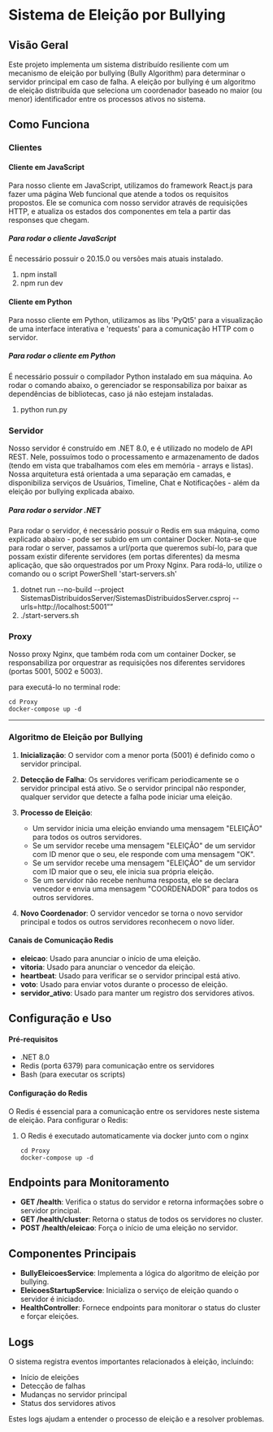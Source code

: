 # Sistema de Eleição por Bullying

## Visão Geral

Este projeto implementa um sistema distribuído resiliente com um mecanismo de eleição por bullying (Bully Algorithm) para determinar o servidor principal em caso de falha. A eleição por bullying é um algoritmo de eleição distribuída que seleciona um coordenador baseado no maior (ou menor) identificador entre os processos ativos no sistema.

## Como Funciona

### Clientes

#### Cliente em JavaScript
Para nosso cliente em JavaScript, utilizamos do framework React.js para fazer uma página Web funcional que atende a todos os requisitos propostos. Ele se comunica com nosso servidor através de requisições HTTP, e atualiza os estados dos componentes em tela a partir das responses que chegam.

##### Para rodar o cliente JavaScript
É necessário possuir o 20.15.0 ou versões mais atuais instalado.
1. npm install
2. npm run dev

#### Cliente em Python
Para nosso cliente em Python, utilizamos as libs 'PyQt5' para a visualização de uma interface interativa e 'requests' para a comunicação HTTP com o servidor.

##### Para rodar o cliente em Python
É necessário possuir o compilador Python instalado em sua máquina. Ao rodar o comando abaixo, o gerenciador se responsabiliza por baixar as dependências de bibliotecas, caso já não estejam instaladas.
1. python run.py

### Servidor
Nosso servidor é construído em .NET 8.0, e é utilizado no modelo de API REST. Nele, possuímos todo o processamento e armazenamento de dados (tendo em vista que trabalhamos com eles em memória - arrays e listas). Nossa arquitetura está orientada a uma separação em camadas, e disponibiliza serviços de Usuários, Timeline, Chat e Notificações - além da eleição por bullying explicada abaixo.

##### Para rodar o servidor .NET
Para rodar o servidor, é necessário possuir o Redis em sua máquina, como explicado abaixo - pode ser subido em um container Docker. Nota-se que para rodar o server, passamos a url/porta que queremos subí-lo, para que possam existir diferente servidores (em portas diferentes) da mesma aplicação, que são orquestrados por um Proxy Nginx. Para rodá-lo, utilize o comando ou o script PowerShell 'start-servers.sh'
1. dotnet run --no-build --project SistemasDistribuidosServer/SistemasDistribuidosServer.csproj --urls=http://localhost:5001””
2. ./start-servers.sh

### Proxy
Nosso proxy Nginx, que também roda com um container Docker, se responsabiliza por orquestrar as requisições nos diferentes servidores (portas 5001, 5002 e 5003).

para executá-lo no terminal rode:

```
cd Proxy
docker-compose up -d
```

--------------------------------------------------------------------------------------------

### Algoritmo de Eleição por Bullying

1. **Inicialização**: O servidor com a menor porta (5001) é definido como o servidor principal.

2. **Detecção de Falha**: Os servidores verificam periodicamente se o servidor principal está ativo. Se o servidor principal não responder, qualquer servidor que detecte a falha pode iniciar uma eleição.

3. **Processo de Eleição**:
   - Um servidor inicia uma eleição enviando uma mensagem "ELEIÇÃO" para todos os outros servidores.
   - Se um servidor recebe uma mensagem "ELEIÇÃO" de um servidor com ID menor que o seu, ele responde com uma mensagem "OK".
   - Se um servidor recebe uma mensagem "ELEIÇÃO" de um servidor com ID maior que o seu, ele inicia sua própria eleição.
   - Se um servidor não recebe nenhuma resposta, ele se declara vencedor e envia uma mensagem "COORDENADOR" para todos os outros servidores.

4. **Novo Coordenador**: O servidor vencedor se torna o novo servidor principal e todos os outros servidores reconhecem o novo líder.

#### Canais de Comunicação Redis

- **eleicao**: Usado para anunciar o início de uma eleição.
- **vitoria**: Usado para anunciar o vencedor da eleição.
- **heartbeat**: Usado para verificar se o servidor principal está ativo.
- **voto**: Usado para enviar votos durante o processo de eleição.
- **servidor_ativo**: Usado para manter um registro dos servidores ativos.

## Configuração e Uso

#### Pré-requisitos
- .NET 8.0
- Redis (porta 6379) para comunicação entre os servidores
- Bash (para executar os scripts)

#### Configuração do Redis

O Redis é essencial para a comunicação entre os servidores neste sistema de eleição. Para configurar o Redis:

1. O Redis é executado automaticamente via docker junto com o nginx

   ```
   cd Proxy
   docker-compose up -d
   ```


## Endpoints para Monitoramento

- **GET /health**: Verifica o status do servidor e retorna informações sobre o servidor principal.
- **GET /health/cluster**: Retorna o status de todos os servidores no cluster.
- **POST /health/eleicao**: Força o início de uma eleição no servidor.

## Componentes Principais

- **BullyEleicoesService**: Implementa a lógica do algoritmo de eleição por bullying.
- **EleicoesStartupService**: Inicializa o serviço de eleição quando o servidor é iniciado.
- **HealthController**: Fornece endpoints para monitorar o status do cluster e forçar eleições.

## Logs

O sistema registra eventos importantes relacionados à eleição, incluindo:
- Início de eleições
- Detecção de falhas
- Mudanças no servidor principal
- Status dos servidores ativos

Estes logs ajudam a entender o processo de eleição e a resolver problemas.

